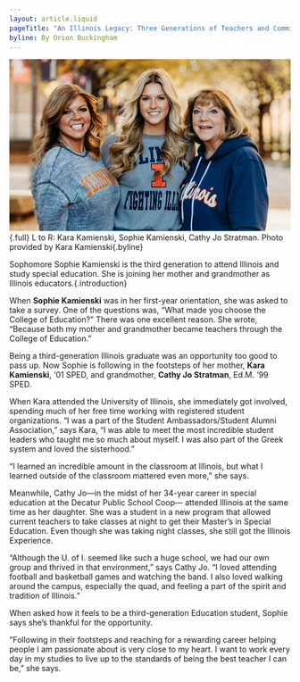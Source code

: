 ```yaml
---
layout: article.liquid
pageTitle: "An Illinois Legacy: Three Generations of Teachers and Commitment to Special Education"
byline: By Orion Buckingham
---
```

<ilw-content width="page">

![Three generations of women smiling and standing in front of an alumni background](/img/alumni/kamienski.jpg){.full}
L to R: Kara Kamienski, Sophie Kamienski, Cathy Jo Stratman. Photo provided by Kara Kamienski{.byline}

Sophomore Sophie Kamienski is the third generation to attend Illinois and study special education. She is joining her mother and grandmother as Illinois educators.{.introduction}

When **Sophie Kamienski** was in her first-year orientation, she was asked to take a survey. One of the questions was, “What made you choose the College of Education?” There was one excellent reason. She wrote, “Because both my mother and grandmother became teachers through the College of Education.”

Being a third-generation Illinois graduate was an opportunity too good to pass up. Now Sophie is following in the footsteps of her mother, **Kara Kamienski**, ‘01 SPED, and grandmother, **Cathy Jo Stratman**, Ed.M. ‘99 SPED.

When Kara attended the University of Illinois, she immediately got involved, spending much of her free time working with registered student organizations. “I was a part of the Student Ambassadors/Student Alumni Association,” says Kara, “I was able to meet the most incredible student leaders who taught me so much about myself. I was also part of the Greek system and loved the sisterhood.”

“I learned an incredible amount in the classroom at Illinois, but what I learned outside of the classroom mattered even more,” she says.

Meanwhile, Cathy Jo—in the midst of her 34-year career in special education at the Decatur Public School Coop— attended Illinois at the same time as her daughter. She was a student in a new program that allowed current teachers to take classes at night to get their Master’s in Special Education. Even though she was taking night classes, she still got the Illinois Experience.

“Although the U. of I. seemed like such a huge school, we had our own group and thrived in that environment,” says Cathy Jo. “I loved attending football and basketball games and watching the band. I also loved walking around the campus, especially the quad, and feeling a part of the spirit and tradition of Illinois.”

When asked how it feels to be a third-generation Education student, Sophie says she’s thankful for the opportunity.

“Following in their footsteps and reaching for a rewarding career helping people I am passionate about is very close to my heart. I want to work every day in my studies to live up to the standards of being the best teacher I can be,” she says.

</ilw-content>